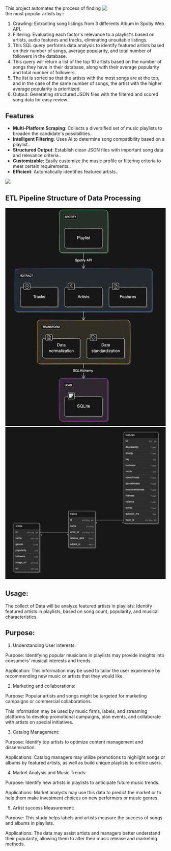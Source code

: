 # 

<img align="right" width="200" src="banner.jpg">

This project automates the process of finding the most popular artists by::

1. Crawling: Extracting song listings from 3 differents Album in Spotìy Web API.
2. Filtering: Evaluating each factor's relevance to a playlist's based on artists, audio features and tracks, eliminating unsuitable listings.
3. This SQL query performs data analysis to identify featured artists based on their number of songs, average popularity, and total number of followers in the database.
4. This query will return a list of the top 10 artists based on the number of songs they have in their database, along with their average popularity and total number of followers. 
5. The list is sorted so that the artists with the most songs are at the top, and in the case of the same number of songs, the artist with the higher average popularity is prioritized.
6. Output: Generating structured JSON files with the filtered and scored song data for easy review.

## Features
- **Multi-Platform Scraping**: Collects a diversified set of music playlists to broaden the candidate's possibilities.
- **Intelligent Filtering**: Uses AI to determine song compatibility based on a playlist..
- **Structured Output**: Establish clean JSON files with important song data and relevance criteria..
- **Customizable**: Easily customize the music profile or filtering criteria to meet certain requirements..
- **Efficient**: Automatically identifies featured artists..

<img width="500" src="pipeline.png">

## ETL Pipeline Structure of Data Processing
![alt text](image.png)
![alt text](image-1.png)

## Usage: 
The collect of Data will be analyze featured artists in playlists: Identify featured artists in playlists, based on song count, popularity, and musical characteristics.

## Purpose:
1. Understanding User interests: 

Purpose: Identifying popular musicians in playlists may provide insights into consumers' musical interests and trends.

Application: This information may be used to tailor the user experience by recommending new music or artists that they would like.

2. Marketing and collaborations: 

Purpose: Popular artists and songs might be targeted for marketing campaigns or commercial collaborations.

This information may be used by music firms, labels, and streaming platforms to develop promotional campaigns, plan events, and collaborate with artists on special initiatives.

3. Catalog Management: 

Purpose: Identify top artists to optimize content management and dissemination.

Applications: Catalog managers may utilize promotions to highlight songs or albums by featured artists, as well as build unique playlists to entice users.

4. Market Analysis and Music Trends: 

Purpose: Identify new artists in playlists to anticipate future music trends.

Applications: Market analysts may use this data to predict the market or to help them make investment choices on new performers or music genres.

5. Artist success Measurement: 

Purpose: This study helps labels and artists measure the success of songs and albums in playlists.

Applications: The data may assist artists and managers better understand their popularity, allowing them to alter their music release and marketing methods.
